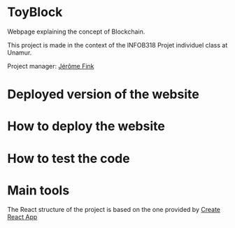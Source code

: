 # ToyBlock
Webpage explaining the concept of Blockchain.

This project is made in the context of the INFOB318 Projet individuel class at Unamur.

Project manager: [Jérôme Fink](https://github.com/Jefidev)

# Deployed version of the website

# How to deploy the website

# How to test the code

# Main tools

The React structure of the project is based on the one provided by [Create React App](https://github.com/facebook/create-react-app)